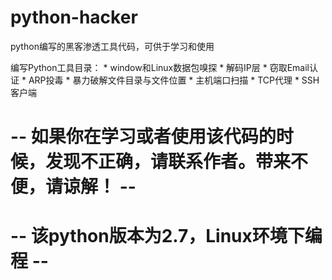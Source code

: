 # python-hacker
python编写的黑客渗透工具代码，可供于学习和使用

 编写Python工具目录：
    *  window和Linux数据包嗅探
    *  解码IP层
    *  窃取Email认证
    *  ARP投毒
    *  暴力破解文件目录与文件位置
    *  主机端口扫描
    *  TCP代理
    *  SSH客户端


# -- 如果你在学习或者使用该代码的时候，发现不正确，请联系作者。带来不便，请谅解！ -- #
# -- 该python版本为2.7，Linux环境下编程 -- #

